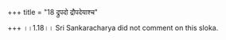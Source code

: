 +++
title = "18 द्रुपदो द्रौपदेयाश्च"

+++
।।1.18।। Sri Sankaracharya did not comment on this sloka.  
  
